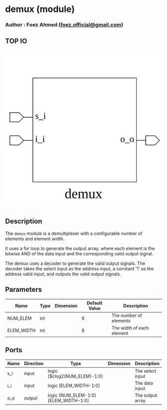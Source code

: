 # demux (module)

### Author : Foez Ahmed (foez.official@gmail.com)

## TOP IO
<img src="./demux_top.svg">

## Description

The `demux` module is a demultiplexer with a configurable number of elements and element width.

It uses a for loop to generate the output array, where each element is the bitwise AND of the data
input and the corresponding valid output signal.

The demux uses a decoder to generate the valid output signals. The decoder takes the select input as
the address input, a constant '1' as the address valid input, and outputs the valid output signals.

## Parameters
|Name|Type|Dimension|Default Value|Description|
|-|-|-|-|-|
|NUM_ELEM|int||6|The number of elements|
|ELEM_WIDTH|int||8|The width of each element|

## Ports
|Name|Direction|Type|Dimension|Description|
|-|-|-|-|-|
|s_i|input|logic [$clog2(NUM_ELEM)-1:0]|| The select input|
|i_i|input|logic [ELEM_WIDTH-1:0]|| The data input|
|o_o|output|logic [NUM_ELEM-1:0][ELEM_WIDTH-1:0]|| The output array|
